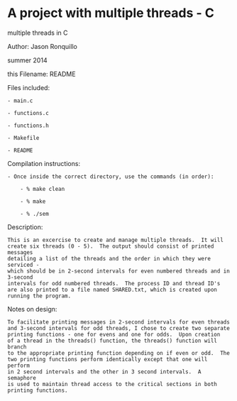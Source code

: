 A project with multiple threads - C
====================

multiple threads in C

Author:  Jason Ronquillo

summer 2014

this Filename:  README

Files included:

	- main.c 
	
	- functions.c
	
	- functions.h
	
	- Makefile
	
	- README

Compilation instructions:

	- Once inside the correct directory, use the commands (in order):
	
		- % make clean
		
		- % make
		
		- % ./sem

Description:

	This is an excercise to create and manage multiple threads.  It will 
	create six threads (0 - 5).  The output should consist of printed messages 
	detailing a list of the threads and the order in which they were serviced - 
	which should be in 2-second intervals for even numbered threads and in 3-second 
	intervals for odd numbered threads.  The process ID and thread ID's 
	are also printed to a file named SHARED.txt, which is created upon 
	running the program.  

Notes on design:

	To facilitate printing messages in 2-second intervals for even threads
	and 3-second intervals for odd threads, I chose to create two separate
	printing functions - one for evens and one for odds.  Upon creation
	of a thread in the threads() function, the threads() function will branch
	to the appropriate printing function depending on if even or odd.  The 
	two printing functions perform identically except that one will perform
	in 2 second intervals and the other in 3 second intervals.  A semaphore
	is used to maintain thread access to the critical sections in both 
	printing functions.

